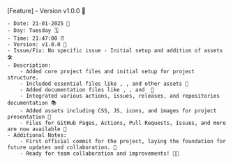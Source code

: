 [Feature] - Version v1.0.0 🚀

    - Date: 21-01-2025 📅
    - Day: Tuesday 🗓️
    - Time: 21:47:00 ⏰
    - Version: v1.0.0 🎉
    - Issue/Fix: No specific issue - Initial setup and addition of assets 🛠️
    - Description:
        - Added core project files and initial setup for project structure.
        - Included essential files like , , and other assets 🎨
        - Added documentation files like , , and  📝
        - Integrated various actions, issues, releases, and repositories documentation 📚
        - Added assets including CSS, JS, icons, and images for project presentation 🎨
        - Files for GitHub Pages, Actions, Pull Requests, Issues, and more are now available 🧩
    - Additional Notes:
        - First official commit for the project, laying the foundation for future updates and collaboration. 🌱
        - Ready for team collaboration and improvements! 🔧🤝